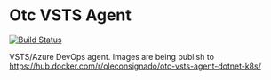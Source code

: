 # Otc VSTS Agent
[![Build Status](https://travis-ci.org/OleConsignado/otc-vsts-agent.svg?branch=master)](https://travis-ci.org/OleConsignado/otc-vsts-agent)

VSTS/Azure DevOps agent. Images are being publish to https://hub.docker.com/r/oleconsignado/otc-vsts-agent-dotnet-k8s/

